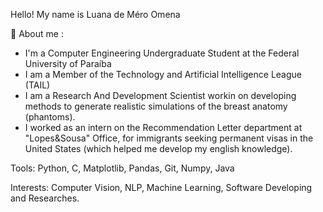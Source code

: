 Hello! My name is Luana de Méro Omena

🍂 About me :
  - I'm a Computer Engineering Undergraduate Student at the Federal University of Paraíba
  - I am a Member of the Technology and Artificial Intelligence League (TAIL)
  - I am a Research And Development Scientist workin on developing methods to generate realistic simulations of the breast anatomy (phantoms). 
  - I worked as an intern on the Recommendation Letter department at "Lopes&Sousa" Office, for immigrants seeking permanent visas in the United States (which helped me develop my english knowledge).

Tools: Python, C, Matplotlib, Pandas, Git, Numpy, Java

Interests:  Computer Vision, NLP, Machine Learning, Software Developing and Researches.




